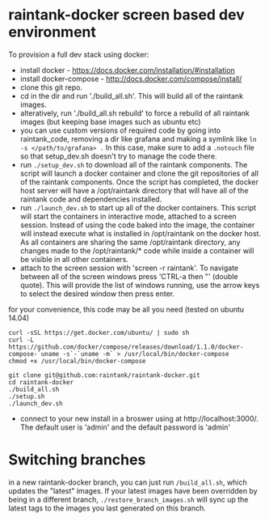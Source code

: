 raintank-docker screen based dev environment
============================================

To provision a full dev stack using docker:

- install docker - https://docs.docker.com/installation/#installation
- install docker-compose - http://docs.docker.com/compose/install/
- clone this git repo.
- cd in the dir and run './build_all.sh'.  This will build all of the raintank images.
- alteratively, run './build_all.sh rebuild' to force a rebuild of all raintank images (but keeping base images such as ubuntu etc)
- you can use custom versions of required code by going into raintank_code, removing a dir like grafana and making a symlink like `ln -s </path/to/grafana> .`
  In this case, make sure to add a `.notouch` file so that setup_dev.sh doesn't try to manage the code there.
- run `./setup_dev.sh` to download all of the raintank components.  The script will launch a docker container and clone the git repositories of all of the raintank components.  Once the script has completed, the docker host server will have a /opt/raintank directory that will have all of the raintank code and dependencies installed.
- run `./launch_dev.sh` to start up all of the docker containers.  This script will start the containers in interactive mode, attached to a screen session.  Instead of using the code baked into the image, the container will instead execute what is installed in /opt/raintank on the docker host.  As all containers are sharing the same /opt/raintank directory, any changes made to the /opt/raintank/* code while inside a container will be visible in all other containers.
- attach to the screen session with 'screen -r raintank'.  To navigate between all of the screen windows press 'CTRL-a then "' (double quote).  This will provide the list of windows running, use the arrow keys to select the desired window then press enter.


for your convenience, this code may be all you need (tested on ubuntu 14.04)

```
curl -sSL https://get.docker.com/ubuntu/ | sudo sh
curl -L https://github.com/docker/compose/releases/download/1.1.0/docker-compose-`uname -s`-`uname -m` > /usr/local/bin/docker-compose
chmod +x /usr/local/bin/docker-compose

git clone git@github.com:raintank/raintank-docker.git
cd raintank-docker
./build_all.sh
./setup.sh
./launch_dev.sh
```

- connect to your new install in a broswer using at http://localhost:3000/.  The default user is 'admin' and the default password is 'admin'


Switching branches
==================
in a new raintank-docker branch, you can just run `/build_all.sh`, which updates the "latest" images.
If your latest images have been overridden by being in a different branch, `./restore_branch_images.sh` will sync up the latest tags to the images you last generated on this branch.
